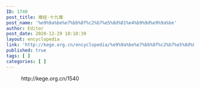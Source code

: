 ```yaml
---
ID: 1740
post_title: 难经·十九难
post_name: '%e9%9a%be%e7%bb%8f%c2%b7%e5%8d%81%e4%b9%9d%e9%9a%be'
author: Editor
post_date: 2020-12-29 18:18:39
layout: encyclopedia
link: 'http://kege.org.cn/encyclopedia/%e9%9a%be%e7%bb%8f%c2%b7%e5%8d%81%e4%b9%9d%e9%9a%be'
published: true
tags: [ ]
categories: [ ]
---
```

<!-- wp:embed {"url":"http://kege.org.cn/1540","type":"wp-embed","providerNameSlug":"kege-org-cn","className":""} -->
<figure class="wp-block-embed is-type-wp-embed is-provider-kege-org-cn wp-block-embed-kege-org-cn"><div class="wp-block-embed__wrapper">
http://kege.org.cn/1540
</div></figure>
<!-- /wp:embed -->